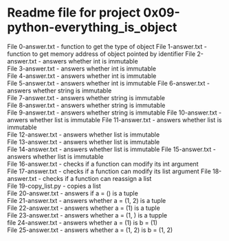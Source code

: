 # Readme file for project 0x09-python-everything_is_object

File 0-answer.txt - function to get the type of object
File 1-answer.txt - function to get memory address of object pointed by identifier
File 2-answer.txt - answers whether int is immutable  
File 3-answer.txt - answers whether int is immutable  
File 4-answer.txt  - answers whether int is immutable  
File 5-answer.txt - answers whether int is immutable
File 6-answer.txt - answers whether string is immutable  
File 7-answer.txt - answers whether string is immutable  
File 8-answer.txt - answers whether string is immutable  
File 9-answer.txt - answers whether string is immutable
File 10-answer.txt - anwers whether list is immutable
File 11-answer.txt - answers whether list is immutable  
File 12-answer.txt - answers whether list is immutable  
File 13-answer.txt - answers whether list is immutable  
File 14-answer.txt - answers whether list is immutable
File 15-answer.txt - answers whether list is immutable  
File 16-answer.txt - checks if a function can modify its int argument  
File 17-answer.txt - checks if a function can modify its list argument
File 18-answer.txt - checks if a function can reassign a list  
File 19-copy_list.py - copies a list  
File 20-answer.txt - answers if a = () is a tuple  
File 21-answer.txt - answers whether a = (1, 2) is a tuple  
File 22-answer.txt - answers whether a = (1) is a tuple  
File 23-answer.txt - answers whether a = (1, ) is a tupple  
file 24-answer.txt - answers whether a = (1) is b = (1)  
File 25-answer.txt - answers whether a = (1, 2) is b = (1, 2)
